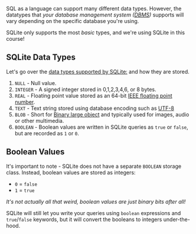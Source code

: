 SQL as a language can support many different data types. However, the datatypes that _your database management system ([DBMS](https://en.wikipedia.org/wiki/Database#:~:text=A%20database%20management%20system%20\(DBMS\)))_ supports will vary depending on the specific database you're using.

SQLite only supports the most _basic_ types, and we're using SQLite in this course!

## SQLite Data Types

Let's go over the [data types supported by SQLite:](https://www.sqlite.org/datatype3.html) and how they are stored.

1. `NULL` - Null value.
2. `INTEGER` - A signed integer stored in 0,1,2,3,4,6, or 8 bytes.
3. `REAL` - Floating point value stored as an 64-bit [IEEE floating point number](https://en.wikipedia.org/wiki/IEEE_754).
4. `TEXT` - Text string stored using database encoding such as [UTF-8](https://en.wikipedia.org/wiki/UTF-8)
5. `BLOB` - Short for [Binary large object](https://en.wikipedia.org/wiki/Binary_large_object) and typically used for images, audio or other multimedia.
6. `BOOLEAN` - Boolean values are written in SQLite queries as `true` or `false`, but are recorded as `1` or `0`.

## Boolean Values

It's important to note - SQLite does not have a separate `BOOLEAN` storage class. Instead, boolean values are stored as integers:

- `0` = `false`
- `1` = `true`

_It's not actually all that weird, boolean values are just binary bits after all!_

SQLite will still let you write your queries using `boolean` expressions and `true`/`false` keywords, but it will convert the booleans to integers under-the-hood.